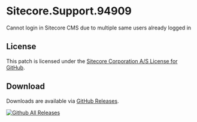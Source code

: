 # Sitecore.Support.94909
Cannot login in Sitecore CMS due to multiple same users already logged in

## License  
This patch is licensed under the [Sitecore Corporation A/S License for GitHub](https://github.com/sitecoresupport/Sitecore.Support.94909/blob/master/LICENSE).  

## Download  
Downloads are available via [GitHub Releases](https://github.com/sitecoresupport/Sitecore.Support.94909/releases).  

[![Github All Releases](https://img.shields.io/github/downloads/SitecoreSupport/Sitecore.Support.94909/total.svg)](https://github.com/SitecoreSupport/Sitecore.Support.94909/releases)
